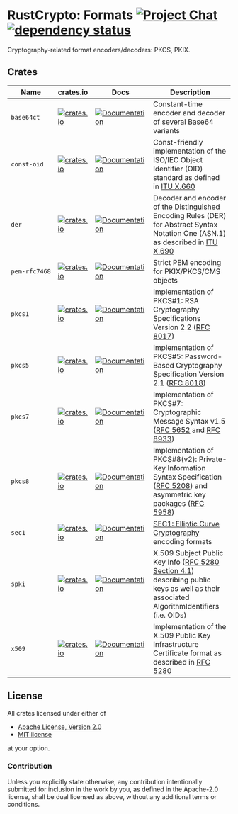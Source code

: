 # RustCrypto: Formats [![Project Chat][chat-image]][chat-link] [![dependency status][deps-image]][deps-link] 

Cryptography-related format encoders/decoders: PKCS, PKIX.

## Crates

| Name | crates.io | Docs | Description |
|------|-----------|------|--------------|
| `base64ct` | [![crates.io](https://img.shields.io/crates/v/base64ct.svg)](https://crates.io/crates/base64ct) | [![Documentation](https://docs.rs/base64ct/badge.svg)](https://docs.rs/base64ct) | Constant-time encoder and decoder of several Base64 variants |
| `const‑oid` | [![crates.io](https://img.shields.io/crates/v/const-oid.svg)](https://crates.io/crates/const-oid) | [![Documentation](https://docs.rs/const-oid/badge.svg)](https://docs.rs/const-oid) | Const-friendly implementation of the ISO/IEC Object Identifier (OID) standard as defined in [ITU X.660] |
| `der` | [![crates.io](https://img.shields.io/crates/v/der.svg)](https://crates.io/crates/der) | [![Documentation](https://docs.rs/der/badge.svg)](https://docs.rs/der) | Decoder and encoder of the Distinguished Encoding Rules (DER) for Abstract Syntax Notation One (ASN.1) as described in [ITU X.690] |
| `pem‑rfc7468` | [![crates.io](https://img.shields.io/crates/v/pem-rfc7468.svg)](https://crates.io/crates/pem-rfc7468) | [![Documentation](https://docs.rs/pem-rfc7468/badge.svg)](https://docs.rs/pem-rfc7468) | Strict PEM encoding for PKIX/PKCS/CMS objects |
| `pkcs1` | [![crates.io](https://img.shields.io/crates/v/pkcs1.svg)](https://crates.io/crates/pkcs1) | [![Documentation](https://docs.rs/pkcs1/badge.svg)](https://docs.rs/pkcs1) | Implementation of PKCS#1: RSA Cryptography Specifications Version 2.2 ([RFC 8017]) |
| `pkcs5` | [![crates.io](https://img.shields.io/crates/v/pkcs5.svg)](https://crates.io/crates/pkcs5) | [![Documentation](https://docs.rs/pkcs5/badge.svg)](https://docs.rs/pkcs5) | Implementation of PKCS#5: Password-Based Cryptography Specification Version 2.1 ([RFC 8018]) |
| `pkcs7` | [![crates.io](https://img.shields.io/crates/v/pkcs7.svg)](https://crates.io/crates/pkcs7) | [![Documentation](https://docs.rs/pkcs7/badge.svg)](https://docs.rs/pkcs7) | Implementation of PKCS#7: Cryptographic Message Syntax v1.5 ([RFC 5652] and [RFC 8933]) |
| `pkcs8` | [![crates.io](https://img.shields.io/crates/v/pkcs8.svg)](https://crates.io/crates/pkcs8) | [![Documentation](https://docs.rs/pkcs8/badge.svg)](https://docs.rs/pkcs8) | Implementation of PKCS#8(v2): Private-Key Information Syntax Specification ([RFC 5208]) and asymmetric key packages ([RFC 5958]) |
| `sec1` | [![crates.io](https://img.shields.io/crates/v/sec1.svg)](https://crates.io/crates/sec1) | [![Documentation](https://docs.rs/sec1/badge.svg)](https://docs.rs/sec1) | [SEC1: Elliptic Curve Cryptography] encoding formats |
| `spki` | [![crates.io](https://img.shields.io/crates/v/spki.svg)](https://crates.io/crates/spki) | [![Documentation](https://docs.rs/spki/badge.svg)](https://docs.rs/spki) | X.509 Subject Public Key Info ([RFC 5280 Section 4.1]) describing public keys as well as their associated AlgorithmIdentifiers (i.e. OIDs) |
| `x509` | [![crates.io](https://img.shields.io/crates/v/x509.svg)](https://crates.io/crates/x509) | [![Documentation](https://docs.rs/x509/badge.svg)](https://docs.rs/x509) | Implementation of the X.509 Public Key Infrastructure Certificate format as described in [RFC 5280] |

## License

All crates licensed under either of

 * [Apache License, Version 2.0](http://www.apache.org/licenses/LICENSE-2.0)
 * [MIT license](http://opensource.org/licenses/MIT)

at your option.

### Contribution

Unless you explicitly state otherwise, any contribution intentionally submitted
for inclusion in the work by you, as defined in the Apache-2.0 license, shall be
dual licensed as above, without any additional terms or conditions.

[//]: # (badges)

[chat-image]: https://img.shields.io/badge/zulip-join_chat-blue.svg
[chat-link]: https://rustcrypto.zulipchat.com/#narrow/stream/300570-formats
[deps-image]: https://deps.rs/repo/github/RustCrypto/formats/status.svg
[deps-link]: https://deps.rs/repo/github/RustCrypto/formats

[//]: # (links)

[ITU X.660]: https://www.itu.int/rec/T-REC-X.660
[ITU X.690]: https://www.itu.int/rec/T-REC-X.690
[RFC 5208]: https://datatracker.ietf.org/doc/html/rfc5208
[RFC 5280 Section 4.1]: https://datatracker.ietf.org/doc/html/rfc5280#section-4.1
[RFC 5280]: https://datatracker.ietf.org/doc/html/rfc5280
[RFC 5652]: https://datatracker.ietf.org/doc/html/rfc5652
[RFC 5958]: https://datatracker.ietf.org/doc/html/rfc5958
[RFC 8017]: https://datatracker.ietf.org/doc/html/rfc8017
[RFC 8018]: https://datatracker.ietf.org/doc/html/rfc8018
[RFC 8933]: https://datatracker.ietf.org/doc/html/rfc8933
[SEC1: Elliptic Curve Cryptography]: https://www.secg.org/sec1-v2.pdf
